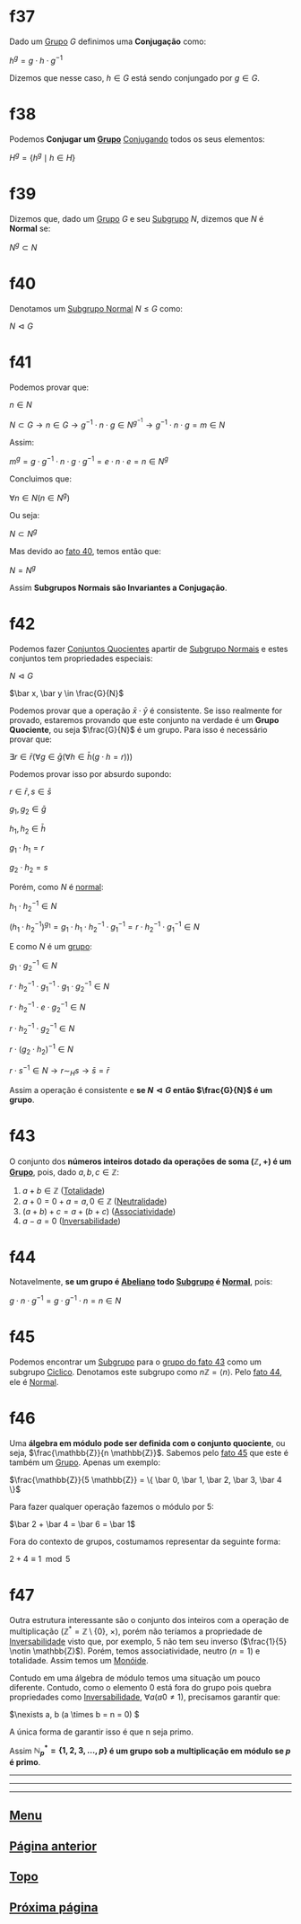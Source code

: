 # f37

Dado um [Grupo](/page%201.md#f11) $G$ definimos uma **Conjugação** como:

$h^g = g \cdot h \cdot g^{-1}$

Dizemos que nesse caso, $h \in G$ está sendo conjungado por $g \in G$.

# f38

Podemos **Conjugar um [Grupo](/page%201.md#f11)** [Conjugando](#f37) todos os seus elementos:

$H^g = \lbrace h^g \mid h \in H \rbrace$

# f39

Dizemos que, dado um [Grupo](/page%201.md#f11) $G$ e seu [Subgrupo](/page%203.md#27) $N$, dizemos que $N$ é **Normal** se:

$N^g \subset N$

# f40

Denotamos um [Subgrupo Normal](#f39) $N \le G$ como:

$N \vartriangleleft G$

# f41

Podemos provar que:

$n \in N$

$N \subset G \to n \in G \to g^{-1} \cdot n \cdot g \in N^{g^{-1}} \to g^{-1} \cdot n \cdot g = m \in N$

Assim:

$m^g = g \cdot g^{-1} \cdot n \cdot g \cdot g^{-1} = e \cdot n \cdot e = n \in N^g$

Concluimos que:

$\forall n \in N (n \in N^g)$

Ou seja:

$N \subset N^g$

Mas devido ao [fato 40](#f40), temos então que:

$N = N^g$

Assim **Subgrupos Normais são Invariantes a Conjugação**.

# f42

Podemos fazer [Conjuntos Quocientes](/page%203.md#f35) apartir de [Subgrupo Normais](#f39) e estes conjuntos tem propriedades especiais:

$N \vartriangleleft G$

$\bar x, \bar y \in \frac{G}{N}$

Podemos provar que a operação $\bar x \cdot \bar y$ é consistente. Se isso realmente for provado, estaremos provando que este conjunto na verdade é um **Grupo Quociente**, ou seja $\frac{G}{N}$ é um grupo. Para isso é necessário provar que:

$\exists r \in \bar r (\forall g \in \bar g (\forall h \in \bar h (g \cdot h = r)))$

Podemos provar isso por absurdo supondo:

$r \in \bar r, s \in \bar s$

$g_1, g_2 \in \bar g$

$h_1, h_2 \in \bar h$

$g_1 \cdot h_1 = r$

$g_2 \cdot h_2 = s$

Porém, como $N$ é [normal](#f39):

$h_1 \cdot h_2^{-1} \in N$

$(h_1 \cdot h_2^{-1})^{g_1} = g_1 \cdot h_1 \cdot h_2^{-1} \cdot g_1^{-1} = r \cdot h_2^{-1} \cdot g_1^{-1} \in N$

E como $N$ é um [grupo](/page%201.md#f11):

$g_1 \cdot g_2^{-1} \in N$

$r \cdot h_2^{-1} \cdot g_1^{-1} \cdot g_1 \cdot g_2^{-1} \in N$

$r \cdot h_2^{-1} \cdot e \cdot g_2^{-1} \in N$

$r \cdot h_2^{-1} \cdot g_2^{-1} \in N$

$r \cdot (g_2 \cdot h_2)^{-1} \in N$

$r \cdot s^{-1} \in N \to r \sim_H s \to \bar s = \bar r$

Assim a operação é consistente e **se $N \vartriangleleft G$ então $\frac{G}{N}$ é um grupo**.

# f43

O conjunto dos **números inteiros dotado da operações de soma $(\mathbb{Z}, +)$ é um [Grupo](/page%201.md#11)**, pois, dado $a, b, c \in \mathbb{Z}$:

1. $a + b \in \mathbb{Z}$ ([Totalidade](/page%201.md#f1))
2. $a + 0 = 0 + a = a, 0 \in \mathbb{Z}$ ([Neutralidade](/page%201.md#f6))
3. $(a + b) + c = a + (b + c)$ ([Associatividade](/page%201.md#f4))
4. $a - a  = 0$ ([Inversabilidade](/page%201.md#f9))

# f44

Notavelmente, **se um grupo é [Abeliano](/page%201.md#14) todo [Subgrupo](/page%203.md#27) é [Normal](#f39)**, pois:

$g \cdot n \cdot g^{-1} = g \cdot g^{-1} \cdot n = n \in N$

# f45

Podemos encontrar um [Subgrupo](/page%203.md#27) para o [grupo do fato 43](#f42) como um subgrupo [Ciclico](/page%202.md#f25). Denotamos este subgrupo como $n \mathbb{Z} = \langle n \rangle$. Pelo [fato 44](#f44), ele é [Normal](#39).

# f46

Uma **álgebra em módulo pode ser definida com o conjunto quociente**, ou seja, $\frac{\mathbb{Z}}{n \mathbb{Z}}$. Sabemos pelo [fato 45](#f45) que este é também um [Grupo](/page%201.md#11). Apenas um exemplo:

$\frac{\mathbb{Z}}{5 \mathbb{Z}} = \{ \bar 0, \bar 1, \bar 2, \bar 3, \bar 4 \}$

Para fazer qualquer operação fazemos o módulo por 5:

$\bar 2 + \bar 4 = \bar 6 = \bar 1$

Fora do contexto de grupos, costumamos representar da seguinte forma:

$2 + 4 \equiv 1 \mod 5$

# f47

Outra estrutura interessante são o conjunto dos inteiros com a operação de multiplicação ($\mathbb{Z}^* =\mathbb{Z} \setminus \{0\}$, $\times$), porém não teríamos a propriedade de [Inversabilidade](/page%201.md#f9) visto que, por exemplo, 5 não tem seu inverso ($\frac{1}{5} \notin \mathbb{Z}$). Porém, temos associatividade, neutro ($n = 1$) e totalidade. Assim temos um [Monóide](/page%201.md#f8).

Contudo em uma álgebra de módulo temos uma situação um pouco diferente. Contudo, como o elemento $0$ está fora do grupo pois quebra propriedades como [Inversabilidade](/page%201.md#f9), $\forall a (a 0 \ne 1)$, precisamos garantir que:

$\nexists a, b (a \times b = n = 0)
$

A única forma de garantir isso é que n seja primo.

Assim **$\mathbb{N}^*_p = \{1, 2, 3, ..., p\}$ é um grupo sob a multiplicação em módulo se $p$ é primo**.

---
---
---

## [Menu](/readme.md)

## [Página anterior](/page%203.md)

## [Topo](#f37)

## [Próxima página](/page%205.md)
